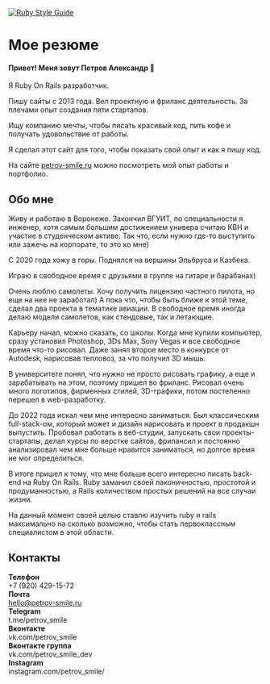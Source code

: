 [![Ruby Style Guide](https://img.shields.io/badge/code_style-rubocop-brightgreen.svg)](https://github.com/rubocop/rubocop)

# Мое резюме
#### Привет! Меня зовут Петров Александр 👋
Я Ruby On Rails разработчик.

Пишу сайты с 2013 года. Вел проектную и фриланс деятельность.
За плечами опыт создания пяти стартапов.

Ищу компанию мечты, чтобы писать красивый код, пить кофе и получать удовольствие от работы.

Я сделал этот сайт для того, чтобы показать свой опыт и как я пишу код.

На сайте [petrov-smile.ru](https://petrov-smile.ru) можно посмотреть мой опыт работы и портфолио.

## Обо мне
Живу и работаю в Воронеже. Закончил ВГУИТ, по специальности я инженер, хотя самым большим достижением универа считаю КВН и участие в студенческом активе. Так что, если нужно где-то выступить или зажечь на корпорате, то это ко мне)

С 2020 года хожу в горы. Поднялся на вершины Эльбруса и Казбека. 

Играю в свободное время с друзьями в группе на гитаре и барабанах) 

Очень люблю самолеты. Хочу получить лицензию частного пилота, но еще на нее не заработал) А пока что, чтобы быть ближе к этой теме, сделал два проекта в тематике авиации. В свободное время иногда делаю модели самолетов, как стендовые, так и летающие. 

Карьеру начал, можно сказать, со школы. Когда мне купили компьютер, сразу установил Photoshop, 3Ds Max, Sony Vegas и все свободное время что-то рисовал. 
Даже занял второе место в конкурсе от Autodesk, нарисовав тепловоз, за что получил 3D мышь. 

В университете понял, что нужно не просто рисовать графику, а еще и зарабатывать на этом, поэтому пришел во фриланс. Рисовал очень много логотипов, фирменных стилей, 3D-графики, потом постепенно перешел в web-разработку. 

До 2022 года искал чем мне интересно заниматься. Был классическим full-stack-ом, который может и дизайн нарисовать и проект в продакшн выпустить. Пробовал работать в веб-студии, запускать свои проекты-стартапы, делал курсы по верстке сайтов, фрилансил и постоянно анализировал чем мне больше нравится заниматься, но долгое время не мог определиться. 

В итоге пришел к тому, что мне больше всего интересно писать back-end на Ruby On Rails. Ruby заманил своей лаконичностью, простотой и продуманностью, а Rails количеством простых решений на все случаи жизни. 

На данный момент своей целью ставлю изучить ruby и rails максимально на сколько возможно, чтобы стать первоклассным специалистом в этой области. 

## Контакты

**Телефон**  
+7 (920) 429-15-72  
**Почта**  
hello@petrov-smile.ru  
**Telegram**  
t.me/petrov_smile  
**Вконтакте**  
vk.com/petrov_smile  
**Вконтакте группа**  
vk.com/petrov_smile_dev  
**Instagram**  
instagram.com/petrov_smile/